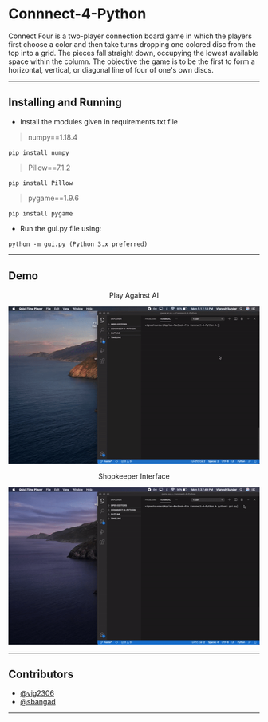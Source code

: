 # Connnect-4-Python
Connect Four is a two-player connection board game in which the players first choose a color and then take turns dropping one colored disc from the top into a grid. The pieces fall straight down, occupying the lowest available space within the column. The objective the game is to be the first to form a horizontal, vertical, or diagonal line of four of one's own discs.

------------------------------------------
## Installing and Running

* Install the modules given in requirements.txt file
> numpy==1.18.4
```
pip install numpy
```
> Pillow==7.1.2
```
pip install Pillow
```
> pygame==1.9.6
```
pip install pygame
```
* Run the gui.py file using:
```
python -m gui.py (Python 3.x preferred)
```
------------------------------------------
## Demo

<div align = "center">

Play Against AI

![](demo/ai.gif)

Shopkeeper Interface

![](demo/player.gif)


</div>

------------------------------------------
## Contributors

* [@vig2306](https://github.com/vig2306)
* [@sbangad](https://github.com/sbangad)

------------------------------------------

